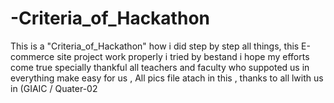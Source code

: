# -Criteria_of_Hackathon
This is a "Criteria_of_Hackathon" how i did step by step all things, this E-commerce site project work properly i tried by bestand i hope my efforts come true specially thankful all teachers and faculty who suppoted us in everything make easy for us , All pics file atach in this , thanks to all lwith us in (GIAIC / Quater-02 
